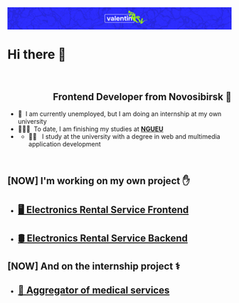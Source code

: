 <img src="./images/logo.png" alt="siberiacancode" align="center"/>

<h1 align="left">Hi there 👋</h1>

<br>
<h2 align="right">Frontend Developer from Novosibirsk 🌇</h2>

- 💼 &nbsp;I am currently unemployed, but I am doing an internship at my own university
- 👨🏻‍🎓 &nbsp;To date, I am finishing my studies at **[NGUEU](https://nsuem.ru/index.php)**
- - 👨‍💻 &nbsp; I study at the university with a degree in web and multimedia application development

<br>

<h2 align="left">[NOW] I'm working on my own project ✋</h2>

- ## [🖥️ Electronics Rental Service Frontend ](https://github.com/vlnt-trsv/electronics-rental-service)
- ## [🛢️ Electronics Rental Service Backend](https://github.com/vlnt-trsv/electronics-rental-service-backend)

<h2 align="left">[NOW] And on the internship project ⚕️</h2>

- ## [🏥 Aggregator of medical services](https://github.com/sg12/plasticFront)

<br>
